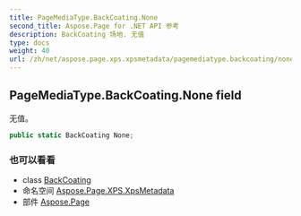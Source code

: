 ```yaml
---
title: PageMediaType.BackCoating.None
second_title: Aspose.Page for .NET API 参考
description: BackCoating 场地. 无值
type: docs
weight: 40
url: /zh/net/aspose.page.xps.xpsmetadata/pagemediatype.backcoating/none/
---
```

## PageMediaType.BackCoating.None field

无值。

```csharp
public static BackCoating None;
```

### 也可以看看

* class [BackCoating](../)
* 命名空间 [Aspose.Page.XPS.XpsMetadata](../../pagemediatype.backcoating/)
* 部件 [Aspose.Page](../../../)


